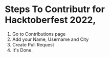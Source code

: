 # Steps To Contributr for Hacktoberfest 2022, 

1. Go to Contributions page
2. Add your Name, Username and City
3. Create Pull Request 
4. It's Done.
